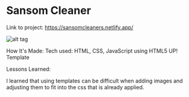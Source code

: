 # Sansom Cleaner

Link to project: https://sansomcleaners.netlify.app/

![alt tag](https://i.imgur.com/WGK0lJG.png)

How It's Made:
Tech used: HTML, CSS, JavaScript using HTML5 UP! Template 

Lessons Learned:

I learned that using templates can be difficult when adding images and adjusting them to fit into the css that is already applied.


